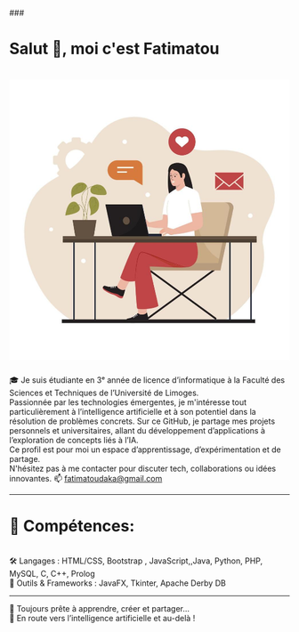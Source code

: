 ###<h1>Salut 👋, moi c'est Fatimatou </h1>
# ![Fatimatou](https://github.com/Fatimatou-DIALLO-87/Fatimatou-DIALLO-87/blob/main/baniere.jpg)


🎓 Je suis étudiante en 3ᵉ année de licence d’informatique à la Faculté des Sciences et Techniques de l’Université de Limoges.<br>
Passionnée par les technologies émergentes, je m'intéresse tout particulièrement à l’intelligence artificielle et à son potentiel dans la résolution de problèmes concrets.
Sur ce GitHub, je partage mes projets personnels et universitaires, allant du développement d’applications à l’exploration de concepts liés à l’IA.<br>
Ce profil est pour moi un espace d’apprentissage, d’expérimentation et de partage.
<br>
 N'hésitez pas à me contacter pour discuter tech, collaborations ou idées innovantes.
📫 fatimatoudaka@gmail.com
<br>
<hr>
<h1>🧠 Compétences:</h1> <br>
🛠️ Langages : HTML/CSS, Bootstrap , JavaScript,,Java, Python, PHP, MySQL, C, C++, Prolog<br>
🧰 Outils & Frameworks : JavaFX, Tkinter, Apache Derby DB
<hr>
🚀 Toujours prête à apprendre, créer et partager...<br>
🎯 En route vers l’intelligence artificielle et au-delà !

